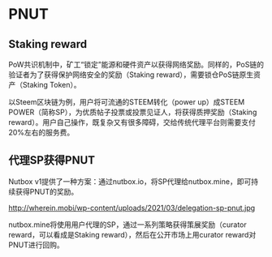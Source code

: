 # PNUT

## Staking reward

PoW共识机制中，矿工“锁定”能源和硬件资产以获得网络奖励。同样的，PoS链的验证者为了获得保护网络安全的奖励（Staking reward），需要锁仓PoS链原生资产（Staking Token）。

以Steem区块链为例，用户将可流通的STEEM转化（power up）成STEEM POWER（简称SP），为优质帖子投票或投票见证人，将获得质押奖励（Staking reward）。用户自己操作，既复杂又有很多障碍，交给传统代理平台则需要支付20%左右的服务费。

## 代理SP获得PNUT

Nutbox v1提供了一种方案：通过nutbox.io，将SP代理给nutbox.mine，即可持续获得PNUT的奖励。

<http://wherein.mobi/wp-content/uploads/2021/03/delegation-sp-pnut.jpg>

nutbox.mine将使用用户代理的SP，通过一系列策略获得策展奖励（curator reward，可以看成是Staking reward），然后在公开市场上用curator reward对PNUT进行回购。

